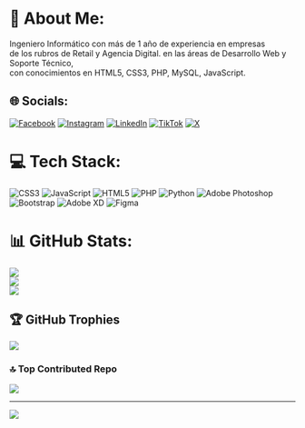 # 💫 About Me:
Ingeniero Informático con más de 1 año de experiencia en empresas <br>de los rubros de Retail y Agencia Digital. en las áreas de Desarrollo Web y Soporte Técnico, <br>con conocimientos en HTML5, CSS3, PHP, MySQL, JavaScript.


## 🌐 Socials:
[![Facebook](https://img.shields.io/badge/Facebook-%231877F2.svg?logo=Facebook&logoColor=white)](https://facebook.com/aruizarce) [![Instagram](https://img.shields.io/badge/Instagram-%23E4405F.svg?logo=Instagram&logoColor=white)](https://instagram.com/aruizarce) [![LinkedIn](https://img.shields.io/badge/LinkedIn-%230077B5.svg?logo=linkedin&logoColor=white)](https://linkedin.com/in/https://www.linkedin.com/in/alex-ruiz-arce-93104225/) [![TikTok](https://img.shields.io/badge/TikTok-%23000000.svg?logo=TikTok&logoColor=white)](https://tiktok.com/@aruizarce) [![X](https://img.shields.io/badge/X-black.svg?logo=X&logoColor=white)](https://x.com/aruizarce) 

# 💻 Tech Stack:
![CSS3](https://img.shields.io/badge/css3-%231572B6.svg?style=flat-square&logo=css3&logoColor=white) ![JavaScript](https://img.shields.io/badge/javascript-%23323330.svg?style=flat-square&logo=javascript&logoColor=%23F7DF1E) ![HTML5](https://img.shields.io/badge/html5-%23E34F26.svg?style=flat-square&logo=html5&logoColor=white) ![PHP](https://img.shields.io/badge/php-%23777BB4.svg?style=flat-square&logo=php&logoColor=white) ![Python](https://img.shields.io/badge/python-3670A0?style=flat-square&logo=python&logoColor=ffdd54) ![Adobe Photoshop](https://img.shields.io/badge/adobe%20photoshop-%2331A8FF.svg?style=flat-square&logo=adobe%20photoshop&logoColor=white) ![Bootstrap](https://img.shields.io/badge/bootstrap-%238511FA.svg?style=flat-square&logo=bootstrap&logoColor=white) ![Adobe XD](https://img.shields.io/badge/Adobe%20XD-470137?style=flat-square&logo=Adobe%20XD&logoColor=#FF61F6) ![Figma](https://img.shields.io/badge/figma-%23F24E1E.svg?style=flat-square&logo=figma&logoColor=white)
# 📊 GitHub Stats:
![](https://github-readme-stats.vercel.app/api?username=aruiz021&theme=tokyonight&hide_border=false&include_all_commits=false&count_private=false)<br/>
![](https://github-readme-streak-stats.herokuapp.com/?user=aruiz021&theme=tokyonight&hide_border=false)<br/>
![](https://github-readme-stats.vercel.app/api/top-langs/?username=aruiz021&theme=tokyonight&hide_border=false&include_all_commits=false&count_private=false&layout=compact)

## 🏆 GitHub Trophies
![](https://github-profile-trophy.vercel.app/?username=aruiz021&theme=radical&no-frame=false&no-bg=true&margin-w=4)

### 🔝 Top Contributed Repo
![](https://github-contributor-stats.vercel.app/api?username=aruiz021&limit=5&theme=dark&combine_all_yearly_contributions=true)

---
[![](https://visitcount.itsvg.in/api?id=aruiz021&icon=0&color=0)](https://visitcount.itsvg.in)

<!-- Proudly created with GPRM ( https://gprm.itsvg.in ) -->
